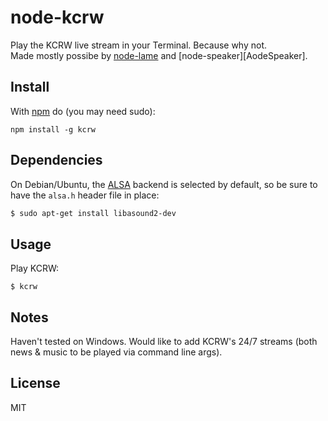 # node-kcrw

Play the KCRW live stream in your Terminal. Because why not.  
Made mostly possibe by [node-lame][NodeLame] and [node-speaker][AodeSpeaker].

## Install

With [npm](https://npmjs.org) do (you may need sudo):

```
npm install -g kcrw
```

## Dependencies

On Debian/Ubuntu, the [ALSA][alsa] backend is selected by default, so be sure
to have the `alsa.h` header file in place:

``` bash
$ sudo apt-get install libasound2-dev
```

## Usage

Play KCRW:

```
$ kcrw
```

## Notes

Haven't tested on Windows. Would like to add KCRW's 24/7 streams (both news & music to be played via command line args).

## License

MIT

[NodeLame]: https://github.com/TooTallNate/node-lame
[NodeSpeaker]: https://github.com/TooTallNate/node-speaker
[alsa]: http://www.alsa-project.org/
